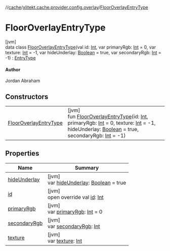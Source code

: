 //[cache](../../../index.md)/[xlitekt.cache.provider.config.overlay](../index.md)/[FloorOverlayEntryType](index.md)

# FloorOverlayEntryType

[jvm]\
data class [FloorOverlayEntryType](index.md)(val id: [Int](https://kotlinlang.org/api/latest/jvm/stdlib/kotlin/-int/index.html), var primaryRgb: [Int](https://kotlinlang.org/api/latest/jvm/stdlib/kotlin/-int/index.html) = 0, var texture: [Int](https://kotlinlang.org/api/latest/jvm/stdlib/kotlin/-int/index.html) = -1, var hideUnderlay: [Boolean](https://kotlinlang.org/api/latest/jvm/stdlib/kotlin/-boolean/index.html) = true, var secondaryRgb: [Int](https://kotlinlang.org/api/latest/jvm/stdlib/kotlin/-int/index.html) = -1) : [EntryType](../../xlitekt.cache.provider/-entry-type/index.md)

#### Author

Jordan Abraham

## Constructors

| | |
|---|---|
| [FloorOverlayEntryType](-floor-overlay-entry-type.md) | [jvm]<br>fun [FloorOverlayEntryType](-floor-overlay-entry-type.md)(id: [Int](https://kotlinlang.org/api/latest/jvm/stdlib/kotlin/-int/index.html), primaryRgb: [Int](https://kotlinlang.org/api/latest/jvm/stdlib/kotlin/-int/index.html) = 0, texture: [Int](https://kotlinlang.org/api/latest/jvm/stdlib/kotlin/-int/index.html) = -1, hideUnderlay: [Boolean](https://kotlinlang.org/api/latest/jvm/stdlib/kotlin/-boolean/index.html) = true, secondaryRgb: [Int](https://kotlinlang.org/api/latest/jvm/stdlib/kotlin/-int/index.html) = -1) |

## Properties

| Name | Summary |
|---|---|
| [hideUnderlay](hide-underlay.md) | [jvm]<br>var [hideUnderlay](hide-underlay.md): [Boolean](https://kotlinlang.org/api/latest/jvm/stdlib/kotlin/-boolean/index.html) = true |
| [id](id.md) | [jvm]<br>open override val [id](id.md): [Int](https://kotlinlang.org/api/latest/jvm/stdlib/kotlin/-int/index.html) |
| [primaryRgb](primary-rgb.md) | [jvm]<br>var [primaryRgb](primary-rgb.md): [Int](https://kotlinlang.org/api/latest/jvm/stdlib/kotlin/-int/index.html) = 0 |
| [secondaryRgb](secondary-rgb.md) | [jvm]<br>var [secondaryRgb](secondary-rgb.md): [Int](https://kotlinlang.org/api/latest/jvm/stdlib/kotlin/-int/index.html) |
| [texture](texture.md) | [jvm]<br>var [texture](texture.md): [Int](https://kotlinlang.org/api/latest/jvm/stdlib/kotlin/-int/index.html) |
